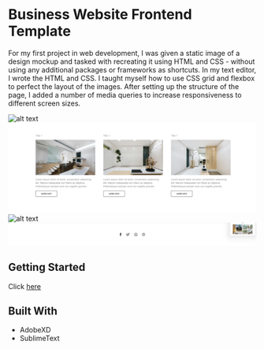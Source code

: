 # Business Website Frontend Template

For my first project in web development, I was given a static image of a design mockup and tasked with recreating it using HTML and CSS - without using any additional packages or frameworks as shortcuts. In my text editor, I wrote the HTML and CSS. I taught myself how to use CSS grid and flexbox to perfect the layout of the images. After setting up the structure of the page, I added a number of media queries to increase responsiveness to different screen sizes.

![alt text](./images/SC1.png)
![alt text](./images/SC2.png)
![alt text](./images/SC3.png)
![alt text](./images/SC4.png)

## Getting Started

Click [here](https://colleenobrien3.github.io/Business-Website-Template/)

## Built With

- AdobeXD
- SublimeText
